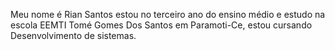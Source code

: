 Meu nome é Rian Santos 
estou no terceiro ano do ensino médio e estudo na escola EEMTI Tomé Gomes Dos Santos em Paramoti-Ce,
estou cursando Desenvolvimento de sistemas.
